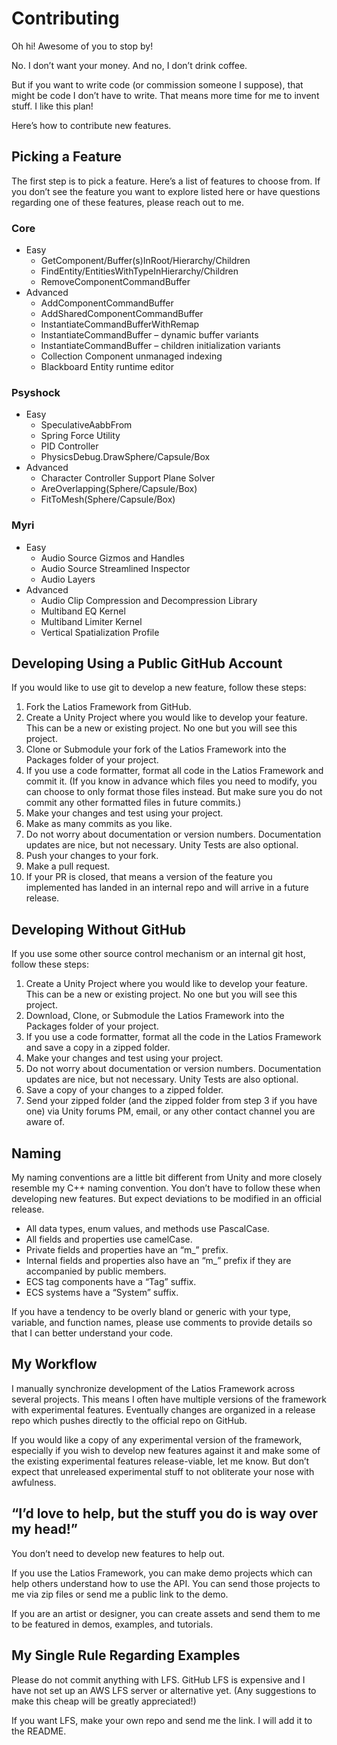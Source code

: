 # Contributing

Oh hi! Awesome of you to stop by!

No. I don’t want your money. And no, I don’t drink coffee.

But if you want to write code (or commission someone I suppose), that might be
code I don’t have to write. That means more time for me to invent stuff. I like
this plan!

Here’s how to contribute new features.

## Picking a Feature

The first step is to pick a feature. Here’s a list of features to choose from.
If you don’t see the feature you want to explore listed here or have questions
regarding one of these features, please reach out to me.

### Core

-   Easy
    -   GetComponent/Buffer(s)InRoot/Hierarchy/Children
    -   FindEntity/EntitiesWithTypeInHierarchy/Children
    -   RemoveComponentCommandBuffer
-   Advanced
    -   AddComponentCommandBuffer
    -   AddSharedComponentCommandBuffer
    -   InstantiateCommandBufferWithRemap
    -   InstantiateCommandBuffer – dynamic buffer variants
    -   InstantiateCommandBuffer – children initialization variants
    -   Collection Component unmanaged indexing
    -   Blackboard Entity runtime editor

### Psyshock

-   Easy
    -   SpeculativeAabbFrom
    -   Spring Force Utility
    -   PID Controller
    -   PhysicsDebug.DrawSphere/Capsule/Box
-   Advanced
    -   Character Controller Support Plane Solver
    -   AreOverlapping(Sphere/Capsule/Box)
    -   FitToMesh(Sphere/Capsule/Box)

### Myri

-   Easy
    -   Audio Source Gizmos and Handles
    -   Audio Source Streamlined Inspector
    -   Audio Layers
-   Advanced
    -   Audio Clip Compression and Decompression Library
    -   Multiband EQ Kernel
    -   Multiband Limiter Kernel
    -   Vertical Spatialization Profile

## Developing Using a Public GitHub Account

If you would like to use git to develop a new feature, follow these steps:

1.  Fork the Latios Framework from GitHub.
2.  Create a Unity Project where you would like to develop your feature. This
    can be a new or existing project. No one but you will see this project.
3.  Clone or Submodule your fork of the Latios Framework into the Packages
    folder of your project.
4.  If you use a code formatter, format all code in the Latios Framework and
    commit it. (If you know in advance which files you need to modify, you can
    choose to only format those files instead. But make sure you do not commit
    any other formatted files in future commits.)
5.  Make your changes and test using your project.
6.  Make as many commits as you like.
7.  Do not worry about documentation or version numbers. Documentation updates
    are nice, but not necessary. Unity Tests are also optional.
8.  Push your changes to your fork.
9.  Make a pull request.
10. If your PR is closed, that means a version of the feature you implemented
    has landed in an internal repo and will arrive in a future release.

## Developing Without GitHub

If you use some other source control mechanism or an internal git host, follow
these steps:

1.  Create a Unity Project where you would like to develop your feature. This
    can be a new or existing project. No one but you will see this project.
2.  Download, Clone, or Submodule the Latios Framework into the Packages folder
    of your project.
3.  If you use a code formatter, format all the code in the Latios Framework and
    save a copy in a zipped folder.
4.  Make your changes and test using your project.
5.  Do not worry about documentation or version numbers. Documentation updates
    are nice, but not necessary. Unity Tests are also optional.
6.  Save a copy of your changes to a zipped folder.
7.  Send your zipped folder (and the zipped folder from step 3 if you have one)
    via Unity forums PM, email, or any other contact channel you are aware of.

## Naming

My naming conventions are a little bit different from Unity and more closely
resemble my C++ naming convention. You don’t have to follow these when
developing new features. But expect deviations to be modified in an official
release.

-   All data types, enum values, and methods use PascalCase.
-   All fields and properties use camelCase.
-   Private fields and properties have an “m_” prefix.
-   Internal fields and properties also have an “m_” prefix if they are
    accompanied by public members.
-   ECS tag components have a “Tag” suffix.
-   ECS systems have a “System” suffix.

If you have a tendency to be overly bland or generic with your type, variable,
and function names, please use comments to provide details so that I can better
understand your code.

## My Workflow

I manually synchronize development of the Latios Framework across several
projects. This means I often have multiple versions of the framework with
experimental features. Eventually changes are organized in a release repo which
pushes directly to the official repo on GitHub.

If you would like a copy of any experimental version of the framework,
especially if you wish to develop new features against it and make some of the
existing experimental features release-viable, let me know. But don’t expect
that unreleased experimental stuff to not obliterate your nose with awfulness.

## “I’d love to help, but the stuff you do is way over my head!”

You don’t need to develop new features to help out.

If you use the Latios Framework, you can make demo projects which can help
others understand how to use the API. You can send those projects to me via zip
files or send me a public link to the demo.

If you are an artist or designer, you can create assets and send them to me to
be featured in demos, examples, and tutorials.

## My Single Rule Regarding Examples

Please do not commit anything with LFS. GitHub LFS is expensive and I have not
set up an AWS LFS server or alternative yet. (Any suggestions to make this cheap
will be greatly appreciated!)

If you want LFS, make your own repo and send me the link. I will add it to the
README.
